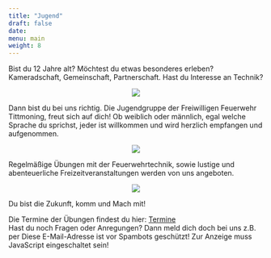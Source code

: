 ```yaml
---
title: "Jugend"
draft: false
date:
menu: main
weight: 8
---
```


Bist du 12 Jahre alt? Möchtest du etwas besonderes erleben? Kameradschaft, Gemeinschaft, Partnerschaft. Hast du Interesse an Technik?

<center>
<a data-fancybox="gallery" alt="Jugend" title="Jugend" href="/img/jugend/1.jpg"><img src="/img/jugend/1.jpg"></a>
</center>

Dann bist du bei uns richtig. Die Jugendgruppe der Freiwilligen Feuerwehr Tittmoning, freut sich auf dich! Ob weiblich oder männlich, egal welche Sprache du sprichst, jeder ist willkommen und wird herzlich empfangen und aufgenommen.

<center>
<a data-fancybox="gallery" alt="Jugend" title="Jugend" href="/img/jugend/2.jpg"><img src="/img/jugend/2.jpg"></a>
</center>


Regelmäßige Übungen mit der Feuerwehrtechnik, sowie lustige und abenteuerliche Freizeitveranstaltungen werden von uns angeboten.
<center>
<a data-fancybox="gallery" alt="Jugend" title="Jugend" href="/img/jugend/3.jpg"><img src="/img/jugend/3.jpg"></a>
</center>


Du bist die Zukunft, komm und Mach mit!

Die Termine der Übungen findest du hier: [Termine](/page/termine/) </BR>
Hast du noch Fragen oder Anregungen? Dann meld dich doch bei uns z.B. per 
 <span id="cloak95968">Diese E-Mail-Adresse ist vor Spambots geschützt! Zur Anzeige muss JavaScript eingeschaltet sein!</span><script type='text/javascript'>
 //<!--
 document.getElementById('cloak95968').innerHTML = '';
 var prefix = 'ma' + 'il' + 'to';
 var path = 'hr' + 'ef' + '=';
 var addy95968 = 'jugend' + '@';
 addy95968 = addy95968 + 'feuerwehr-tittmoning' + '.' + 'de';
 var addy_text95968 = 'E-Mail';
 document.getElementById('cloak95968').innerHTML += '<a ' + path + '\'' + prefix + ':' + addy95968 + '\'>'+addy_text95968+'<\/a>';
 //-->
 </script>